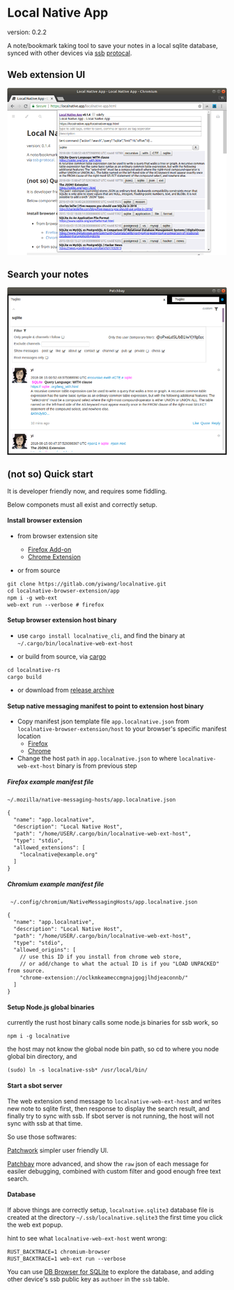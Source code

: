 # Local Native App
version: 0.2.2

A note/bookmark taking tool to save your notes in a local sqlite database, synced with other devices via [ssb](https://ssbc.github.io/secure-scuttlebutt/) [protocal](https://ssbc.github.io/scuttlebutt-protocol-guide/).

## Web extension UI
![Local Native web extension popup screenshot](./img/localnative-web-ext-popup.png)

## Search your notes
![Local Native patchbay screenshot](./img/localnative-ssb-patchbay.png)

## (not so) Quick start
It is developer friendly now, and requires some fiddling.

Below componets must all exist and correctly setup.

#### Install browser extension
- from browser extension site
  - [Firefox Add-on](https://addons.mozilla.org/addon/localnative/)
  - [Chrome Extension](https://chrome.google.com/webstore/detail/local-native/oclkmkeameccmgnajgogjlhdjeaconnb)

- or from source
```
git clone https://gitlab.com/yiwang/localnative.git
cd localnative-browser-extension/app
npm i -g web-ext
web-ext run --verbose # firefox
```

#### Setup browser extension host binary
- use `cargo install localnative_cli`, and find the binary at `~/.cargo/bin/localnative-web-ext-host`

- or build from source, via [cargo](https://doc.rust-lang.org/cargo/getting-started/installation.html)
```
cd localnative-rs
cargo build
```
- or download from [release archive](https://localnative.app/release.html)

#### Setup native messaging manifest to point to extension host binary
- Copy manifest json template file `app.localnative.json` from `localnative-browser-extension/host` to your browser's specific manifest location
    - [Firefox](https://developer.mozilla.org/en-US/Add-ons/WebExtensions/Native_manifests#Manifest_location)
    - [Chrome](https://developer.chrome.com/extensions/nativeMessaging#native-messaging-host-location)
- Change the host `path` in `app.localnative.json` to where `localnative-web-ext-host` binary is from previous step

##### Firefox example manifest file
`~/.mozilla/native-messaging-hosts/app.localnative.json`
```
{
  "name": "app.localnative",
  "description": "Local Native Host",
  "path": "/home/USER/.cargo/bin/localnative-web-ext-host",
  "type": "stdio",
  "allowed_extensions": [
    "localnative@example.org"
  ]
}
```

##### Chromium example manifest file
` ~/.config/chromium/NativeMessagingHosts/app.localnative.json`
```
{
  "name": "app.localnative",
  "description": "Local Native Host",
  "path": "/home/USER/.cargo/bin/localnative-web-ext-host",
  "type": "stdio",
  "allowed_origins": [
    // use this ID if you install from chrome web store,
    // or add/change to what the actual ID is if you "LOAD UNPACKED" from source.
    "chrome-extension://oclkmkeameccmgnajgogjlhdjeaconnb/"
  ]
}
```


#### Setup Node.js global binaries
currently the rust host binary calls some node.js binaries for ssb work, so

```
npm i -g localnative
```
the host may not know the global node bin path, so cd to where you node global bin directory, and
```
(sudo) ln -s localnative-ssb* /usr/local/bin/
```


#### Start a sbot server
The web extension send message to `localnative-web-ext-host` and writes new note to sqlite first, then response to display the search result, and finally try to sync with ssb. If sbot server is not running, the host will not sync with ssb at that time.

So use those softwares:

[Patchwork](https://github.com/ssbc/patchwork/releases) simpler user friendly UI.

[Patchbay](https://github.com/ssbc/patchbay/releases) more advanced, and show the `raw` json of each message for easiler debugging, combined with custom filter and good enough free text search.

#### Database

If above things are correctly setup, `localnative.sqlite3` database file is created at the directory `~/.ssb/localnative.sqlite3` the first time you click the web ext popup.

hint to see what `localnative-web-ext-host` went wrong:
```
RUST_BACKTRACE=1 chromium-browser
RUST_BACKTRACE=1 web-ext run --verbose
```

You can use [DB Browser for SQLite](http://sqlitebrowser.org/) to explore the database, and adding other device's ssb public key as `authoer` in the `ssb` table.


